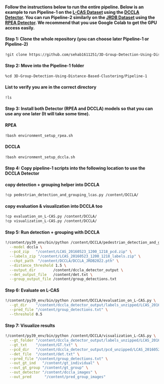 #### Follow the instructions below to run the entire pipeline. Below is an example to run Pipeline-1 on the [L-CAS Dataset](https://lcas.lincoln.ac.uk/wp/research/data-sets-software/l-cas-3d-point-cloud-people-dataset/#:~:text=A%20lot%20of%20challenges%20have,people%2C%20and%20crowds%20of%20people) using the [DCCLA Detector](https://github.com/jinzhengguang/DCCLA/tree/main). You can run Pipeline-2 similarly on the [JRDB Dataset](https://jrdb.erc.monash.edu/) using the [RPEA Detector](https://github.com/jinzhengguang/RPEA). We recommend that you use Google Colab to get the GPU access easily.

#### Step 1: Clone the whole repository (you can choose later Pipeline-1 or Pipeline-2)
```bash
!git clone https://github.com/sehab1611251/3D-Group-Detection-Using-Distance-Based-Clustering.git
```

#### Step 2: Move into the Pipeline-1 folder 
```bash
%cd 3D-Group-Detection-Using-Distance-Based-Clustering/Pipeline-1
```
#### List to verify you are in the correct directory
```bash
!ls
```

#### Step 3: Install both Detector (RPEA and DCCLA) models so that you can use any one later (It will take some time).
#### RPEA
```bash
!bash environment_setup_rpea.sh
```
#### DCCLA
```bash
!bash environment_setup_dccla.sh
```

#### Step 4: Copy pipeline‐1 scripts into the following location to use the DCCLA Detector
#### copy detection + grouping helper into DCCLA
```bash
!cp pedestrian_detection_and_grouping_lcas.py /content/DCCLA/
```
#### copy evaluation & visualization into DCCLA too
```bash
!cp evaluation_on_L-CAS.py /content/DCCLA/
!cp visualization_L-CAS.py /content/DCCLA/
```

#### Step 5: Run detection + grouping with DCCLA
```bash
!/content/py39_env/bin/python /content/DCCLA/pedestrian_detection_and_grouping_lcas.py \
  --model dccla \
  --pcd_zip   "/content/LCAS_20160523_1200_1218_pcd.zip" \
  --labels_zip "/content/LCAS_20160523_1200_1218_labels.zip" \
  --ckpt_path  "/content/DCCLA/DCCLA_JRDB2022.pth" \
  --distance_threshold 1.5 \
  --output_dir        /content/dccla_detector_output \
  --det_output_file   /content/det.txt \
  --group_output_file /content/group_detections.txt
```

#### Step 6: Evaluate on L-CAS
```bash
!/content/py39_env/bin/python /content/DCCLA/evaluation_on_L-CAS.py \
  --gt_dir    "/content/dccla_detector_output/labels_unzipped/LCAS_20160523_1200_1218_labels" \
  --pred_file "/content/group_detections.txt" \
  --threshold 0.5
```

#### Step 7: Visualize results
```bash
!/content/py39_env/bin/python /content/DCCLA/visualization_L-CAS.py \
  --gt_folder "/content/dccla_detector_output/labels_unzipped/LCAS_20160523_1200_1218_labels" \
  --gt_txt    "/content/GT.txt" \
  --pcd_dir   "/content/dccla_detector_output/pcd_unzipped/LCAS_20160523_1200_1218_pcd" \
  --det_file  "/content/det.txt" \
  --pred_file "/content/group_detections.txt" \
  --out_gt_ind   "/content/gt_individual" \
  --out_gt_group "/content/gt_group" \
  --out_detector "/content/dccla_images" \
  --out_pred      "/content/pred_group_images"
```

